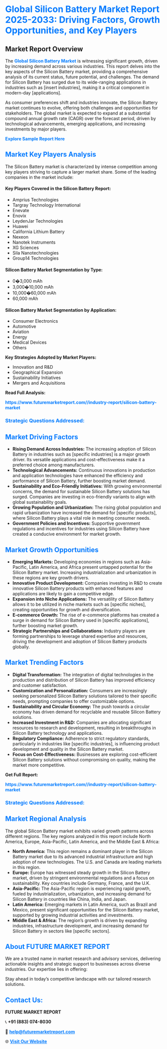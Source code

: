 <h1 style="color: #007BFF;">Global Silicon Battery Market Report 2025-2033: Driving Factors, Growth Opportunities, and Key Players</h1>

<section id="overview">
<h2>Market Report Overview</h2>
<p>The <a href="https://www.futuremarketreport.com//industry-report/silicon-battery-market" style="color: #007BFF; text-decoration: none;"><strong>Global Silicon Battery Market</strong></a> is witnessing significant growth, driven by increasing demand across various industries. This report delves into the key aspects of the Silicon Battery market, providing a comprehensive analysis of its current status, future potential, and challenges. The demand for Silicon Battery has surged due to its wide-ranging applications in industries such as [insert industries], making it a critical component in modern-day [applications].</p>
<p>As consumer preferences shift and industries innovate, the Silicon Battery market continues to evolve, offering both challenges and opportunities for stakeholders. The global market is expected to expand at a substantial compound annual growth rate (CAGR) over the forecast period, driven by technological advancements, emerging applications, and increasing investments by major players.</p>
</section>

<section id="overview">
<p><a href="https://www.futuremarketreport.com//request-sample/reportId=75766" style="color: #007BFF; text-decoration: none;"><strong>Explore Sample Report Here</strong></a></p>
</section>

<section id="key-players">
<h2 style="color: #007BFF;">Market Key Players Analysis</h2>
<p>The Silicon Battery market is characterized by intense competition among key players striving to capture a larger market share. Some of the leading companies in the market include:</p>
<h4>Key Players Covered in the Silicon Battery Report:</h4>
<ul><li>Amprius Technologies</li><li>Targray Technology International</li><li>Enevate</li><li>Enovix</li><li>LeydenJar Technologies</li><li>Huawei</li><li>California Lithium Battery</li><li>Nexeon</li><li>Nanotek Instruments</li><li>XG Sciences</li><li>Sila Nanotechnologies</li><li>Group14 Technologies</li></ul>
<h4>Silicon Battery Market Segmentation by Type:</h4>
<ul><li>0�3,000 mAh</li><li>3,000�10,000 mAh</li><li>10,000�60,000 mAh</li><li>60,000 mAh</li></ul>

<h4>Silicon Battery Market Segmentation by Application:</h4>
<ul><li>Consumer Electronics</li><li>Automotive</li><li>Aviation</li><li>Energy</li><li>Medical Devices</li><li>Others</li></ul>
<p><strong>Key Strategies Adopted by Market Players:</strong></p>
<ul>
<li>Innovation and R&D</li>
<li>Geographical Expansion</li>
<li>Sustainability Initiatives</li>
<li>Mergers and Acquisitions</li>
</ul>
</section>

<section>
<p><strong>Read Full Analysis: </strong></p><a href="https://www.futuremarketreport.com//industry-report/silicon-battery-market" style="color: #007BFF; text-decoration: none;"><strong>https://www.futuremarketreport.com//industry-report/silicon-battery-market</strong></a>
<h3 style="color: #007BFF;">Strategic Questions Addressed:</h3>
</section>

<section id="driving-factors">
<h2 style="color: #007BFF;">Market Driving Factors</h2>
<ul>
<li><strong>Rising Demand Across Industries:</strong> The increasing adoption of Silicon Battery in industries such as [specific industries] is a major growth driver. Its versatile applications and cost-effectiveness make it a preferred choice among manufacturers.</li>
<li><strong>Technological Advancements:</strong> Continuous innovations in production and application technologies have enhanced the efficiency and performance of Silicon Battery, further boosting market demand.</li>
<li><strong>Sustainability and Eco-Friendly Initiatives:</strong> With growing environmental concerns, the demand for sustainable Silicon Battery solutions has surged. Companies are investing in eco-friendly variants to align with global sustainability goals.</li>
<li><strong>Growing Population and Urbanization:</strong> The rising global population and rapid urbanization have increased the demand for [specific products], where Silicon Battery plays a vital role in meeting consumer needs.</li>
<li><strong>Government Policies and Incentives:</strong> Supportive government regulations and incentives for industries using Silicon Battery have created a conducive environment for market growth.</li>
</ul>
</section>

<section id="growth-opportunities">
<h2 style="color: #007BFF;">Market Growth Opportunities</h2>
<ul>
<li><strong>Emerging Markets:</strong> Developing economies in regions such as Asia-Pacific, Latin America, and Africa present untapped potential for the Silicon Battery market. Increasing industrialization and urbanization in these regions are key growth drivers.</li>
<li><strong>Innovative Product Development:</strong> Companies investing in R&D to create innovative Silicon Battery products with enhanced features and applications are likely to gain a competitive edge.</li>
<li><strong>Expansion into Niche Applications:</strong> The versatility of Silicon Battery allows it to be utilized in niche markets such as [specific niches], creating opportunities for growth and diversification.</li>
<li><strong>E-commerce Growth:</strong> The rise of e-commerce platforms has created a surge in demand for Silicon Battery used in [specific applications], further boosting market growth.</li>
<li><strong>Strategic Partnerships and Collaborations:</strong> Industry players are forming partnerships to leverage shared expertise and resources, driving the development and adoption of Silicon Battery products globally.</li>
</ul>
</section>

<section id="trending-factors">
<h2 style="color: #007BFF;">Market Trending Factors</h2>
<ul>
<li><strong>Digital Transformation:</strong> The integration of digital technologies in the production and distribution of Silicon Battery has improved efficiency and customer satisfaction.</li>
<li><strong>Customization and Personalization:</strong> Consumers are increasingly seeking personalized Silicon Battery solutions tailored to their specific needs, prompting companies to offer customizable options.</li>
<li><strong>Sustainability and Circular Economy:</strong> The push towards a circular economy has driven demand for recyclable and reusable Silicon Battery solutions.</li>
<li><strong>Increased Investment in R&D:</strong> Companies are allocating significant resources to research and development, resulting in breakthroughs in Silicon Battery technology and applications.</li>
<li><strong>Regulatory Compliance:</strong> Adherence to strict regulatory standards, particularly in industries like [specific industries], is influencing product development and quality in the Silicon Battery market.</li>
<li><strong>Focus on Cost-Effectiveness:</strong> Businesses are exploring cost-efficient Silicon Battery solutions without compromising on quality, making the market more competitive.</li>
</ul>
</section>

<section>
<p><strong>Get Full Report: </strong></p><a href="https://www.futuremarketreport.com//industry-report/silicon-battery-market" style="color: #007BFF; text-decoration: none;"><strong>https://www.futuremarketreport.com//industry-report/silicon-battery-market</strong></a>
<h3 style="color: #007BFF;">Strategic Questions Addressed:</h3>
</section>


<section id="regional-analysis">
<h2 style="color: #007BFF;">Market Regional Analysis</h2>
<p>The global Silicon Battery market exhibits varied growth patterns across different regions. The key regions analyzed in this report include North America, Europe, Asia-Pacific, Latin America, and the Middle East & Africa:</p>
<ul>
<li><strong>North America:</strong> This region remains a dominant player in the Silicon Battery market due to its advanced industrial infrastructure and high adoption of new technologies. The U.S. and Canada are leading markets in this region.</li>
<li><strong>Europe:</strong> Europe has witnessed steady growth in the Silicon Battery market, driven by stringent environmental regulations and a focus on sustainability. Key countries include Germany, France, and the U.K.</li>
<li><strong>Asia-Pacific:</strong> The Asia-Pacific region is experiencing rapid growth, fueled by industrialization, urbanization, and increasing demand for Silicon Battery in countries like China, India, and Japan.</li>
<li><strong>Latin America:</strong> Emerging markets in Latin America, such as Brazil and Mexico, present significant opportunities for the Silicon Battery market, supported by growing industrial activities and investments.</li>
<li><strong>Middle East & Africa:</strong> The region’s growth is driven by expanding industries, infrastructure development, and increasing demand for Silicon Battery in sectors like [specific sectors].</li>
</ul>
</section>

<footer>
<h2 style="color: #007BFF;">About FUTURE MARKET REPORT</h2>
<p>We are a trusted name in market research and advisory services, delivering actionable insights and strategic support to businesses across diverse industries. Our expertise lies in offering:</p>

<p>Stay ahead in today’s competitive landscape with our tailored research solutions.</p>

<h2 style="color: #007BFF;">Contact Us:</h2>
<p><strong>FUTURE MARKET REPORT</strong></p>
<p>📞 <strong>+91 (883) 074-8030</strong></p>
<p>📧 <strong><a href="mailto:help@futuremarketreport.com" style="color: #007BFF;">help@futuremarketreport.com</a></strong></p>
<p>🌐 <strong><a href="https://www.futuremarketreport.com/" style="color: #007BFF;">Visit Our Website</a></strong></p>
</footer>